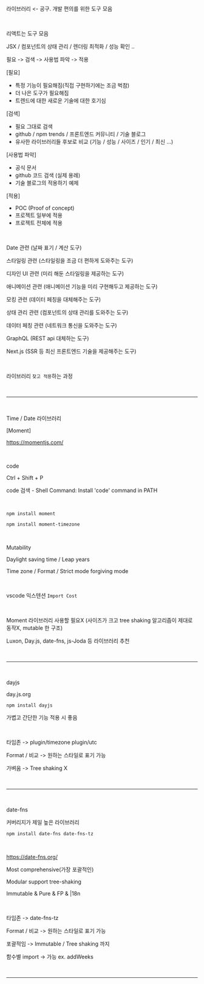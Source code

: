 <br />

라이브러리 <- 공구. 개발 편의를 위한 도구 모음

<br />

리액트는 도구 모음

JSX / 컴포넌트의 상태 관리 / 렌더링 최적화 / 성능 확인 ..

필요 -> 검색 -> 사용법 파악 -> 적용

[필요]

- 특정 기능이 필요해짐(직접 구현하기에는 조금 벅참)
- 더 나은 도구가 필요해짐
- 트렌드에 대한 새로운 기술에 대한 호기심

[검색]

* 필요 그대로 검색
* github / npm trends / 프론트엔드 커뮤니티 / 기술 블로그
* 유사한 라이브러리들 후보로 비교 (기능 / 성능 / 사이즈 / 인기 / 최신 ...)

[사용법 파악]

* 공식 문서
* github 코드 검색 (실제 용례)
* 기술 블로그의 적용하기 예제

[적용]

* POC (Proof of concept)
* 프로젝트 일부에 적용
* 프로젝트 전체에 적용

<br />

Date 관련 (날짜 표기 / 계산 도구)

스타일링 관련 (스타일링을 조금 더 편하게 도와주는 도구)

디자인 UI 관련 (미리 해둔 스타일링을 제공하는 도구)

애니메이션 관련 (애니메이션 기능을 미리 구현해두고 제공하는 도구)

모킹 관련 (데이터 페칭을 대체해주는 도구)

상태 관리 관련 (컴포넌트의 상태 관리를 도와주는 도구)

데이터 페칭 관련 (네트워크 통신을 도와주는 도구)

GraphQL (REST api 대체하는 도구)

Next.js (SSR 등 최신 프론트엔드 기술을 제공해주는 도구)

<br />

라이브러리 `찾고 적용`하는 과정

<br />

---

<br />

Time / Date 라이브러리

[Moment]

https://momentjs.com/

<br />

code

Ctrl + Shift + P

code 검색 - Shell Command: Install 'code' command in PATH

<br />

`npm install moment`

`npm install moment-timezone`

<br />

Mutability

Daylight saving time / Leap years

Time zone / Format / Strict mode forgiving mode

<br />

vscode 익스텐션 `Import Cost`

<br />

Moment 라이브러리 사용할 필요X (사이즈가 크고 tree shaking 알고리즘이 제대로 동작X, mutable 한 구조)

Luxon, Day.js, date-fns, js-Joda 등 라이브러리 추천

<br />

---

<br />

dayjs

day.js.org

`npm install dayjs`

가볍고 간단한 기능 적용 시 좋음

<br />

타임존 -> plugin/timezone plugin/utc

Format / 비교 -> 원하는 스타일로 표기 가능

가벼움 -> Tree shaking X

<br />

---

<br />

date-fns

커버리지가 제일 높은 라이브러리

`npm install date-fns date-fns-tz`

<br />

https://date-fns.org/

Most comprehensive(가장 포괄적인)

Modular support tree-shaking

Immutable & Pure & FP & |18n

<br />

타임존 -> date-fns-tz

Format / 비교 -> 원하는 스타일로 표기 가능

포괄적임 -> Immutable / Tree shaking 까지

함수별 import -> 가능 ex. addWeeks

<br />

---

<br />
